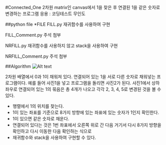 #Connected_One
2차원 matrix인 canvas에서 1을 찾은 후 연결된 1을 같은 숫자로 변경하는 프로그램
응용 : 코딩테스트 무인도

##python file
*FILE
FILL.py
재귀함수를 사용하여 구현

FILL_Comment.py
주석 첨부

NRFILL.py
재귀함수를 사용하지 않고 stack을 사용하여 구현

NRFILL_Comment.py
주석 첨부

##Algorithm
![Alt text](https://user-images.githubusercontent.com/123911778/216236471-9fe8dce0-3662-4315-95da-77a307ff7c7e.png)

2차원 배열에서 0과 1이 채워져 있다. 연결되어 있는 1을 서로 다른 숫자로 채워넣는 프로그램이다.
예를 들어 사진1을 넣고 프로그램을 돌리면 사진2가 된다.
사진1에서 상하좌우로 연결되어 있는 1의 묶음은 총 4개가 나오고 각각 2, 3, 4, 5로 변경된 것을 볼 수 있다.

- 행렬에서 1의 위치를 찾는다.
- 1이 있는 좌표를 기준으로 8가지 방향에 있는 좌표에 있는 숫자가 1인지 확인한다.
- 1이 있으면 같은 숫자로 채운다.
- 연결되어 있다는 것은 1번 좌표에서 오른쪽 위로 간 다음 거기서 다시 8가지 방향을 확인하고 다시 이동한 다음 확인하는 식으로
- 재귀함수와 stack을 사용하여 구현할 수 있다.
